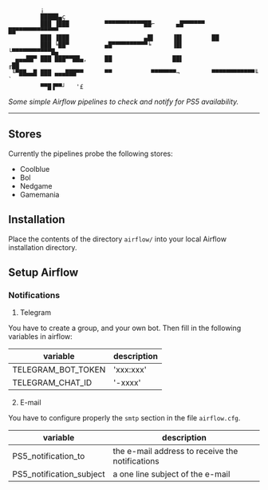  

             ¡
             █████▄ç
             ███ ▐███          ▀▀▀▀▀▀▀▀▀▀▀██⌐      ▄█▀▀▀▀▀▀  ██▀▀▀▀▀▀▀▀▀▀▀▀
             ███ ▐███                     ▄█▌     ▐█▌        ██
             ███ ╘██▀          ▄█▀▀▀▀▀▀▀▀▀▀╘      ▐█▌        └▀▀▀▀▀▀▀▀▀▀▀█▄
      ▄▄▄██▀ ███ ███▀▀██▄,     ██                 ██▌                   ╓██
     ╙▀██▄▄█ ███ ▄▄▄███▀▀      ▀▀           ▀▀▀▀▀▀▀¬         ▀▀▀▀▀▀▀▀▀▀▀▀╙   `
             ▀▀█▐▀▀┘   '£

<i>Some simple Airflow pipelines to check and notify for PS5 availability.</i>

- - -

## Stores

Currently the pipelines probe the following stores:

- Coolblue
- Bol
- Nedgame
- Gamemania

## Installation 

Place the contents of the directory `airflow/` into your local Airflow installation directory.

## Setup Airflow

### Notifications

1. Telegram

You have to create a group, and your own bot. Then fill in the following variables in airflow:

| variable            | description  |
|---------------------|--------------|
| TELEGRAM_BOT_TOKEN  | 'xxx:xxx'    |
| TELEGRAM_CHAT_ID    | '-xxxx'      |

2. E-mail

You have to configure properly the `smtp` section in the file `airflow.cfg`.

| variable                 | description                                     |
|--------------------------|-------------------------------------------------|
| PS5_notification_to      | the e-mail address to receive the notifications |
| PS5_notification_subject | a one line subject of the e-mail                |


